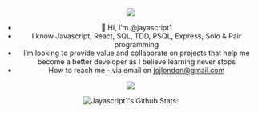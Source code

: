<div align="center">
<img src='https://raw.githubusercontent.com/abhisheknaiidu/abhisheknaiidu/master/code.gif'>

- 👋 Hi, I’m @jayascript1
- I know Javascript, React, SQL, TDD, PSQL, Express, Solo & Pair programming
- I’m looking to provide value and collaborate on projects that help me become a better developer as I believe learning never stops
- How to reach me - via email on jojlondon@gmail.com
<!---
jayascript1/jayascript1 is a ✨ special ✨ repository because its `README.md` (this file) appears on your GitHub profile.
You can click the Preview link to take a look at your changes.
--->
<img src='https://raw.githubusercontent.com/mayhemantt/mayhemantt/Update/svg/Bottom.svg'>

![Jayascript1's Github Stats: ](https://github-readme-stats.vercel.app/api?username=jayascript1&show_icons=true&theme=radical)
</div>
